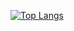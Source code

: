 [![Top Langs](https://github-readme-stats.vercel.app/api/top-langs/?username=htmluz&size_weight=0.5&count_weight=0.5&hide=css,html)](https://github.com/anuraghazra/github-readme-stats)


<!--
**htmluz/htmluz** is a ✨ _special_ ✨ repository because its `README.md` (this file) appears on your GitHub profile.

Here are some ideas to get you started:

- 🔭 I’m currently working on ...
- 🌱 I’m currently learning ...
- 👯 I’m looking to collaborate on ...
- 🤔 I’m looking for help with ...
- 💬 Ask me about ...
- 📫 How to reach me: ...
- 😄 Pronouns: ...
- ⚡ Fun fact: ...
-->
